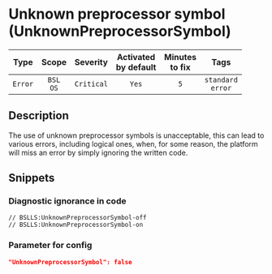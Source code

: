 # Unknown preprocessor symbol (UnknownPreprocessorSymbol)

 |  Type   |        Scope        |  Severity  | Activated<br>by default | Minutes<br>to fix |            Tags             |
 |:-------:|:-------------------:|:----------:|:-----------------------------:|:-----------------------:|:---------------------------:|
 | `Error` | `BSL`<br>`OS` | `Critical` |             `Yes`             |           `5`           | `standard`<br>`error` | 

<!-- Блоки выше заполняются автоматически, не трогать -->
## Description

The use of unknown preprocessor symbols is unacceptable, this can lead to various errors, including logical ones, when, for some reason, the platform will miss an error by simply ignoring the written code.

## Snippets

<!-- Блоки ниже заполняются автоматически, не трогать -->
### Diagnostic ignorance in code

```bsl
// BSLLS:UnknownPreprocessorSymbol-off
// BSLLS:UnknownPreprocessorSymbol-on
```

### Parameter for config

```json
"UnknownPreprocessorSymbol": false
```
